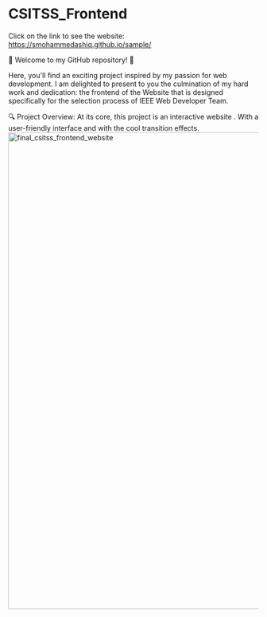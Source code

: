 # CSITSS_Frontend

Click on the link to see the website:
https://smohammedashiq.github.io/sample/


🚀 Welcome to my GitHub repository! 🚀

Here, you'll find an exciting project inspired by my passion for web development. I am delighted to present to you the culmination of my hard work and dedication: the frontend of the Website that is designed  specifically for the selection process of IEEE Web Developer Team.

🔍 Project Overview:
At its core, this project is an interactive website . With a user-friendly interface and with the cool transition effects.
<img width="957" alt="final_csitss_frontend_website" src="https://github.com/SMOHAMMEDASHIQ/CSITSS_Frontend/assets/105161538/b0a0a4bf-c6f8-429c-b546-e64bbfe2c930">










